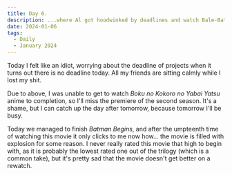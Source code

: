 ```yaml
---
title: Day 6.
description: ...where Al got hoodwinked by deadlines and watch Bale-Batman.
date: 2024-01-06
tags: 
  - Daily
  - January 2024
---
```

Today I felt like an idiot, worrying about the deadline of projects when it turns out there is no deadline today. All my friends are sitting calmly while I lost my shit.

Due to above, I was unable to get to watch *Boku no Kokoro no Yabai Yatsu* anime to completion, so I'll miss the premiere of the second season. It's a shame, but I can catch up the day after tomorrow, because tomorrow I'll be busy.

Today we managed to finish *Batman Begins*, and after the umpteenth time of watching this movie it only clicks to me now how... the movie is filled with explosion for some reason. I never really rated this movie that high to begin with, as it is probably the lowest rated one out of the trilogy (which is a common take), but it's pretty sad that the movie doesn't get better on a rewatch.
